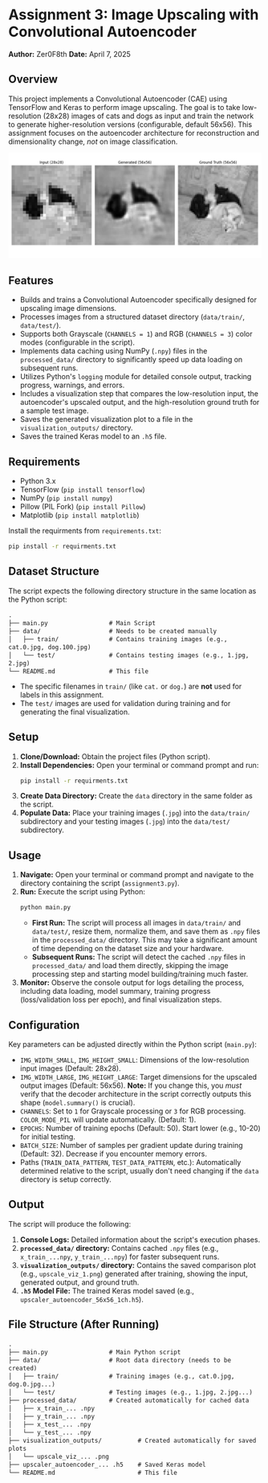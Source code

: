 # Assignment 3: Image Upscaling with Convolutional Autoencoder

**Author:** Zer0F8th
**Date:** April 7, 2025

## Overview

This project implements a Convolutional Autoencoder (CAE) using TensorFlow and Keras to perform image upscaling. The goal is to take low-resolution (28x28) images of cats and dogs as input and train the network to generate higher-resolution versions (configurable, default 56x56). This assignment focuses on the autoencoder architecture for reconstruction and dimensionality change, *not* on image classification.

![Upscaled Image](./images/upscale_viz_10890.png)

## Features

* Builds and trains a Convolutional Autoencoder specifically designed for upscaling image dimensions.
* Processes images from a structured dataset directory (`data/train/`, `data/test/`).
* Supports both Grayscale (`CHANNELS = 1`) and RGB (`CHANNELS = 3`) color modes (configurable in the script).
* Implements data caching using NumPy (`.npy`) files in the `processed_data/` directory to significantly speed up data loading on subsequent runs.
* Utilizes Python's `logging` module for detailed console output, tracking progress, warnings, and errors.
* Includes a visualization step that compares the low-resolution input, the autoencoder's upscaled output, and the high-resolution ground truth for a sample test image.
* Saves the generated visualization plot to a file in the `visualization_outputs/` directory.
* Saves the trained Keras model to an `.h5` file.

## Requirements

* Python 3.x
* TensorFlow (`pip install tensorflow`)
* NumPy (`pip install numpy`)
* Pillow (PIL Fork) (`pip install Pillow`)
* Matplotlib (`pip install matplotlib`)

Install the requirments from `requirements.txt`:


```bash
pip install -r requirments.txt
```


## Dataset Structure

The script expects the following directory structure in the same location as the Python script:

```
.
├── main.py                 # Main Script
├── data/                   # Needs to be created manually
│   ├── train/              # Contains training images (e.g., cat.0.jpg, dog.100.jpg)
│   └── test/               # Contains testing images (e.g., 1.jpg, 2.jpg)
└── README.md               # This file
```


* The specific filenames in `train/` (like `cat.` or `dog.`) are **not** used for labels in this assignment.
* The `test/` images are used for validation during training and for generating the final visualization.

## Setup

1.  **Clone/Download:** Obtain the project files (Python script).
2.  **Install Dependencies:** Open your terminal or command prompt and run:
    ```bash
    pip install -r requirments.txt
    ```
3.  **Create Data Directory:** Create the `data` directory in the same folder as the script.
4.  **Populate Data:** Place your training images (`.jpg`) into the `data/train/` subdirectory and your testing images (`.jpg`) into the `data/test/` subdirectory.

## Usage

1.  **Navigate:** Open your terminal or command prompt and navigate to the directory containing the script (`assignment3.py`).
2.  **Run:** Execute the script using Python:
    ```bash
    python main.py
    ```
    * **First Run:** The script will process all images in `data/train/` and `data/test/`, resize them, normalize them, and save them as `.npy` files in the `processed_data/` directory. This may take a significant amount of time depending on the dataset size and your hardware.
    * **Subsequent Runs:** The script will detect the cached `.npy` files in `processed_data/` and load them directly, skipping the image processing step and starting model building/training much faster.
3.  **Monitor:** Observe the console output for logs detailing the process, including data loading, model summary, training progress (loss/validation loss per epoch), and final visualization steps.

## Configuration

Key parameters can be adjusted directly within the Python script (`main.py`):

* `IMG_WIDTH_SMALL`, `IMG_HEIGHT_SMALL`: Dimensions of the low-resolution input images (Default: 28x28).
* `IMG_WIDTH_LARGE`, `IMG_HEIGHT_LARGE`: Target dimensions for the upscaled output images (Default: 56x56). **Note:** If you change this, you *must* verify that the decoder architecture in the script correctly outputs this shape (`model.summary()` is crucial).
* `CHANNELS`: Set to `1` for Grayscale processing or `3` for RGB processing. `COLOR_MODE_PIL` will update automatically. (Default: 1).
* `EPOCHS`: Number of training epochs (Default: 50). Start lower (e.g., 10-20) for initial testing.
* `BATCH_SIZE`: Number of samples per gradient update during training (Default: 32). Decrease if you encounter memory errors.
* Paths (`TRAIN_DATA_PATTERN`, `TEST_DATA_PATTERN`, etc.): Automatically determined relative to the script, usually don't need changing if the `data` directory is setup correctly.

## Output

The script will produce the following:

1.  **Console Logs:** Detailed information about the script's execution phases.
2.  **`processed_data/` directory:** Contains cached `.npy` files (e.g., `x_train_...npy`, `y_train_...npy`) for faster subsequent runs.
3.  **`visualization_outputs/` directory:** Contains the saved comparison plot (e.g., `upscale_viz_1.png`) generated after training, showing the input, generated output, and ground truth.
4.  **`.h5` Model File:** The trained Keras model saved (e.g., `upscaler_autoencoder_56x56_1ch.h5`).

## File Structure (After Running)

```
.
├── main.py                 # Main Python script
├── data/                   # Root data directory (needs to be created)
│   ├── train/              # Training images (e.g., cat.0.jpg, dog.0.jpg...)
│   └── test/               # Testing images (e.g., 1.jpg, 2.jpg...)
├── processed_data/         # Created automatically for cached data
│   ├── x_train_... .npy
│   ├── y_train_... .npy
│   ├── x_test_... .npy
│   └── y_test_... .npy
├── visualization_outputs/          # Created automatically for saved plots
│   └── upscale_viz_... .png
├── upscaler_autoencoder_... .h5    # Saved Keras model
└── README.md                       # This file
```

